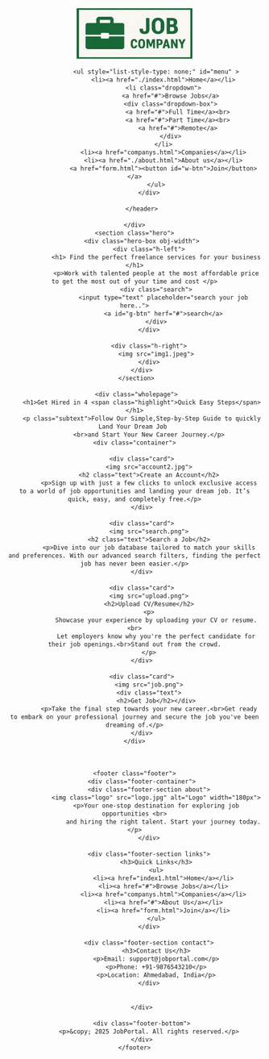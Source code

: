 <!DOCTYPE html>
<html lang="en">

<head>
    <meta charset="UTF-8">
    <meta name="viewport" content="width=device-width, initial-scale=1.0">
    <title>Header</title>
    <link rel="stylesheet" href="style4.css.css">
</head>

<body>
    <div class="sticky">
        <header>
            <div id="navbar" >
                <a href="index.html">
                    <img class="logo"
                        src="logo.jpg" height="100px" width="230px"></a>

                <ul style="list-style-type: none;" id="menu" >
                    <li><a href="./index.html">Home</a></li>
                    <li class="dropdown">
                        <a href="#">Browse Jobs</a>
                        <div class="dropdown-box">
                            <a href="#">Full Time</a><br>
                            <a href="#">Part Time</a><br>
                            <a href="#">Remote</a>
                        </div>
                    </li>
                    <li><a href="companys.html">Companies</a></li>
                    <li><a href="./about.html">About us</a></li>
                    <a href="form.html"><button id="w-btn">Join</button></a>
                </ul>
            </div>

        </header>

    </div>
    <section class="hero">
        <div class="hero-box obj-width">
            <div class="h-left">
                <h1> Find the perfect freelance services for your business </h1>
                <p>Work with talented people at the most affordable price to get the most out of your time and cost </p>
                <div class="search">
                    <input type="text" placeholder="search your job here..">
                    <a id="g-btn" herf="#">search</a>
                </div>
            </div>

            <div class="h-right">
                <img src="img1.jpeg">
            </div>
        </div>
     </section>

     <div class="wholepage">
        <h1>Get Hired in 4 <span class="highlight">Quick Easy Steps</span></h1>
        <p class="subtext">Follow Our Simple,Step-by-Step Guide to quickly Land Your Dream Job 
            <br>and Start Your New Career Journey.</p>
    <div class="container">

        <div class="card">
            <img src="account2.jpg">
            <h2 class="text">Create an Account</h2>
            <p>Sign up with just a few clicks to unlock exclusive access to a world of job opportunities and landing your dream job. It’s quick, easy, and completely free.</p>
        </div>

        <div class="card">
            <img src="search.png">
            <h2 class="text">Search a Job</h2>
            <p>Dive into our job database tailored to match your skills and preferences. With our advanced search filters, finding the perfect job has never been easier.</p>
        </div>

        <div class="card">
            <img src="upload.png">
            <h2>Upload CV/Resume</h2>
            <p>
                Showcase your experience by uploading your CV or resume.<br>
                Let employers know why you're the perfect candidate for their job openings.<br>Stand out from the crowd.
            </p>
        </div>

        <div class="card">
            <img src="job.png">
            <div class="text">
                <h2>Get Job</h2></div>
            <p>Take the final step towards your new career.<br>Get ready to embark on your professional journey and secure the job you've been dreaming of.</p>
        </div>
    </div>

    
    
    <footer class="footer">
        <div class="footer-container">
            <div class="footer-section about">
                <img class="logo" src="logo.jpg" alt="Logo" width="180px">
                <p>Your one-stop destination for exploring job opportunities <br>
                    and hiring the right talent. Start your journey today.</p>
            </div>
    
            <div class="footer-section links">
                <h3>Quick Links</h3>
                <ul>
                    <li><a href="index1.html">Home</a></li>
                    <li><a href="#">Browse Jobs</a></li>
                    <li><a href="companys.html">Companies</a></li>
                    <li><a href="#">About Us</a></li>
                    <li><a href="form.html">Join</a></li>
                </ul>
            </div>
    
            <div class="footer-section contact">
                <h3>Contact Us</h3>
                <p>Email: support@jobportal.com</p>
                <p>Phone: +91-9876543210</p>
                <p>Location: Ahmedabad, India</p>
            </div>
    
        
        </div>
    
        <div class="footer-bottom">
            <p>&copy; 2025 JobPortal. All rights reserved.</p>
        </div>
    </footer>
    
</body>

</html>
